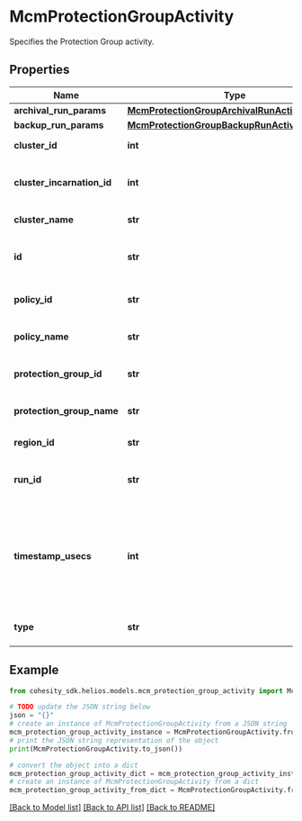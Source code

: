# McmProtectionGroupActivity

Specifies the Protection Group activity.

## Properties

Name | Type | Description | Notes
------------ | ------------- | ------------- | -------------
**archival_run_params** | [**McmProtectionGroupArchivalRunActivityParams**](McmProtectionGroupArchivalRunActivityParams.md) |  | [optional] 
**backup_run_params** | [**McmProtectionGroupBackupRunActivityParams**](McmProtectionGroupBackupRunActivityParams.md) |  | [optional] 
**cluster_id** | **int** | Specifies the cluster id. | [optional] 
**cluster_incarnation_id** | **int** | Specifies the cluster incarnation id. | [optional] 
**cluster_name** | **str** | Specifies the cluster name. | [optional] 
**id** | **str** | Specifies the unique id of the activity event. | [optional] 
**policy_id** | **str** | Specifies the Protection Policy Id. | [optional] 
**policy_name** | **str** | Specifies the Protection Policy Name. | [optional] 
**protection_group_id** | **str** | Specifies the Protection Group Id. | [optional] 
**protection_group_name** | **str** | Specifies the Protection Group name. | [optional] 
**region_id** | **str** | Specifies the region id. | [optional] [readonly] 
**run_id** | **str** | Specifies the ID of the Protection Run. | [optional] 
**timestamp_usecs** | **int** | Specifies the timestamp in Unix timestamp epoch in microseconds at which this activity occured. | [optional] 
**type** | **str** | Specifies the type of activity event. | [optional] 

## Example

```python
from cohesity_sdk.helios.models.mcm_protection_group_activity import McmProtectionGroupActivity

# TODO update the JSON string below
json = "{}"
# create an instance of McmProtectionGroupActivity from a JSON string
mcm_protection_group_activity_instance = McmProtectionGroupActivity.from_json(json)
# print the JSON string representation of the object
print(McmProtectionGroupActivity.to_json())

# convert the object into a dict
mcm_protection_group_activity_dict = mcm_protection_group_activity_instance.to_dict()
# create an instance of McmProtectionGroupActivity from a dict
mcm_protection_group_activity_from_dict = McmProtectionGroupActivity.from_dict(mcm_protection_group_activity_dict)
```
[[Back to Model list]](../README.md#documentation-for-models) [[Back to API list]](../README.md#documentation-for-api-endpoints) [[Back to README]](../README.md)


